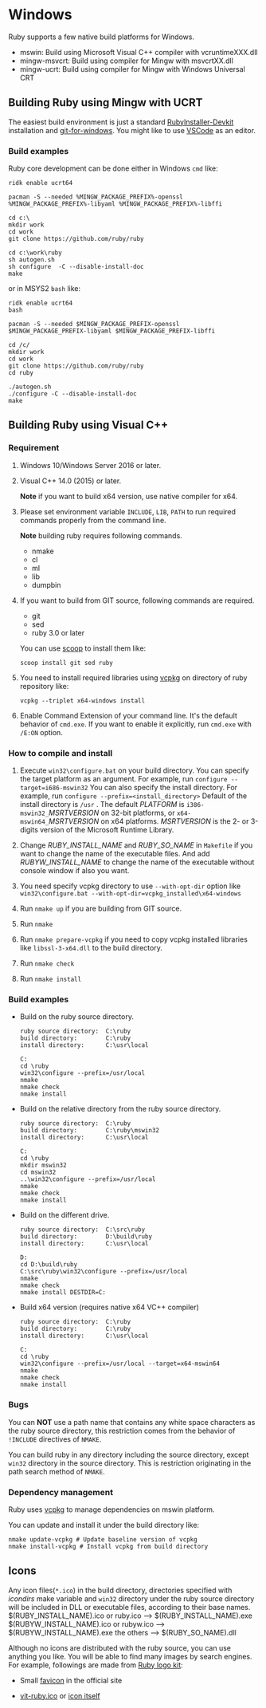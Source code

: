 # Windows

Ruby supports a few native build platforms for Windows.

* mswin: Build using Microsoft Visual C++ compiler with vcruntimeXXX.dll
* mingw-msvcrt: Build using compiler for Mingw with msvcrtXX.dll
* mingw-ucrt: Build using compiler for Mingw with Windows Universal CRT

## Building Ruby using Mingw with UCRT

The easiest build environment is just a standard [RubyInstaller-Devkit]
installation and [git-for-windows]. You might like to use [VSCode] as an
editor.

### Build examples

Ruby core development can be done either in Windows `cmd` like:

```
ridk enable ucrt64

pacman -S --needed %MINGW_PACKAGE_PREFIX%-openssl %MINGW_PACKAGE_PREFIX%-libyaml %MINGW_PACKAGE_PREFIX%-libffi

cd c:\
mkdir work
cd work
git clone https://github.com/ruby/ruby

cd c:\work\ruby
sh autogen.sh
sh configure  -C --disable-install-doc
make
```

or in MSYS2 `bash` like:

```
ridk enable ucrt64
bash

pacman -S --needed $MINGW_PACKAGE_PREFIX-openssl $MINGW_PACKAGE_PREFIX-libyaml $MINGW_PACKAGE_PREFIX-libffi

cd /c/
mkdir work
cd work
git clone https://github.com/ruby/ruby
cd ruby

./autogen.sh
./configure -C --disable-install-doc
make
```

[RubyInstaller-Devkit]: https://rubyinstaller.org/
[git-for-windows]: https://gitforwindows.org/
[VSCode]: https://code.visualstudio.com/

## Building Ruby using Visual C++

### Requirement

1.  Windows 10/Windows Server 2016 or later.

2.  Visual C++ 14.0 (2015) or later.

    **Note** if you want to build x64 version, use native compiler for
    x64.

3.  Please set environment variable `INCLUDE`, `LIB`, `PATH`
    to run required commands properly from the command line.

    **Note** building ruby requires following commands.

    * nmake
    * cl
    * ml
    * lib
    * dumpbin

4.  If you want to build from GIT source, following commands are required.
    * git
    * sed
    * ruby 3.0 or later

    You can use [scoop](https://scoop.sh/) to install them like:

    ```
    scoop install git sed ruby
    ```

5.  You need to install required libraries using [vcpkg](https://vcpkg.io/) on
    directory of ruby repository like:

    ```
    vcpkg --triplet x64-windows install
    ```

6.  Enable Command Extension of your command line.  It's the default behavior
    of `cmd.exe`.  If you want to enable it explicitly, run `cmd.exe` with
    `/E:ON` option.

### How to compile and install

1.  Execute `win32\configure.bat` on your build directory.
    You can specify the target platform as an argument.
    For example, run `configure --target=i686-mswin32`
    You can also specify the install directory.
    For example, run `configure --prefix=<install_directory>`
    Default of the install directory is `/usr` .
    The default _PLATFORM_ is `i386-mswin32_`_MSRTVERSION_ on 32-bit
    platforms, or `x64-mswin64_`_MSRTVERSION_ on x64 platforms.
    _MSRTVERSION_ is the 2- or 3-digits version of the Microsoft
    Runtime Library.

2.  Change _RUBY_INSTALL_NAME_ and _RUBY_SO_NAME_ in `Makefile`
    if you want to change the name of the executable files.
    And add _RUBYW_INSTALL_NAME_ to change the name of the
    executable without console window if also you want.

3.  You need specify vcpkg directory to use `--with-opt-dir`
    option like `win32\configure.bat --with-opt-dir=vcpkg_installed\x64-windows`

4.  Run `nmake up` if you are building from GIT source.

5.  Run `nmake`

6.  Run `nmake prepare-vcpkg` if you need to copy
    vcpkg installed libraries like `libssl-3-x64.dll` to the build directory.

7.  Run `nmake check`

8.  Run `nmake install`

### Build examples

* Build on the ruby source directory.

    ```
    ruby source directory:  C:\ruby
    build directory:        C:\ruby
    install directory:      C:\usr\local
    ```

    ```
    C:
    cd \ruby
    win32\configure --prefix=/usr/local
    nmake
    nmake check
    nmake install
    ```

* Build on the relative directory from the ruby source directory.

    ```
    ruby source directory:  C:\ruby
    build directory:        C:\ruby\mswin32
    install directory:      C:\usr\local
    ```

    ```
    C:
    cd \ruby
    mkdir mswin32
    cd mswin32
    ..\win32\configure --prefix=/usr/local
    nmake
    nmake check
    nmake install
    ```

* Build on the different drive.

    ```
    ruby source directory:  C:\src\ruby
    build directory:        D:\build\ruby
    install directory:      C:\usr\local
    ```

    ```
    D:
    cd D:\build\ruby
    C:\src\ruby\win32\configure --prefix=/usr/local
    nmake
    nmake check
    nmake install DESTDIR=C:
    ```

* Build x64 version (requires native x64 VC++ compiler)

    ```
    ruby source directory:  C:\ruby
    build directory:        C:\ruby
    install directory:      C:\usr\local
    ```

    ```
    C:
    cd \ruby
    win32\configure --prefix=/usr/local --target=x64-mswin64
    nmake
    nmake check
    nmake install
    ```

### Bugs

You can **NOT** use a path name that contains any white space characters
as the ruby source directory, this restriction comes from the behavior
of `!INCLUDE` directives of `NMAKE`.

You can build ruby in any directory including the source directory,
except `win32` directory in the source directory.
This is restriction originating in the path search method of `NMAKE`.

### Dependency management

Ruby uses [vcpkg](https://vcpkg.io/) to manage dependencies on mswin platform.

You can update and install it under the build directory like:

```
nmake update-vcpkg # Update baseline version of vcpkg
nmake install-vcpkg # Install vcpkg from build directory
```


## Icons

Any icon files(`*.ico`) in the build directory, directories specified with
_icondirs_ make variable and `win32` directory under the ruby
source directory will be included in DLL or executable files, according
to their base names.
    $(RUBY_INSTALL_NAME).ico or ruby.ico   --> $(RUBY_INSTALL_NAME).exe
    $(RUBYW_INSTALL_NAME).ico or rubyw.ico --> $(RUBYW_INSTALL_NAME).exe
    the others                             --> $(RUBY_SO_NAME).dll

Although no icons are distributed with the ruby source, you can use
anything you like. You will be able to find many images by search engines.
For example, followings are made from [Ruby logo kit]:

* Small [favicon] in the official site

* [vit-ruby.ico] or [icon itself]

[Ruby logo kit]: https://cache.ruby-lang.org/pub/misc/logo/ruby-logo-kit.zip
[favicon]: https://www.ruby-lang.org/favicon.ico
[vit-ruby.ico]: http://ruby.morphball.net/vit-ruby-ico_en.html
[icon itself]: http://ruby.morphball.net/icon/vit-ruby.ico

